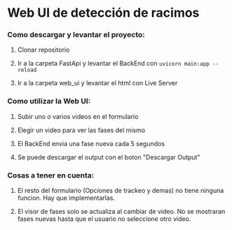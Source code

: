 # Web UI de detección de racimos

### Como descargar y levantar el proyecto:

1. Clonar repositorio

2. Ir a la carpeta FastApi y levantar el BackEnd con ```uvicorn main:app --reload```

3. Ir a la carpeta web_ui y levantar el html con Live Server

### Como utilizar la Web UI:

1. Subir uno o varios videos en el formulario

2. Elegir un video para ver las fases del mismo

3. El BackEnd envia una fase nueva cada 5 segundos

4. Se puede descargar el output con el boton "Descargar Output"

### Cosas a tener en cuenta:

1. El resto del formulario (Opciones de trackeo y demas) no tiene ninguna funcion. Hay que implementarlas.

2. El visor de fases solo se actualiza al cambiar de video. No se mostraran fases nuevas hasta que el usuario no seleccione otro video.